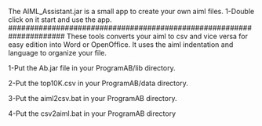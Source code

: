 The AIML_Assistant.jar is a small app to create your own aiml files.
1-Double click on it start and use the app.
#####################################################################
These tools converts your aiml to csv and vice versa for easy edition into Word or OpenOffice.
It uses the aiml indentation and language to organize your file.

1-Put the Ab.jar file in your ProgramAB/lib directory.

2-Put the top10K.csv in your ProgramAB/data directory.

3-Put the aiml2csv.bat in your ProgramAB directory.

4-Put the csv2aiml.bat in your ProgramAB directory
